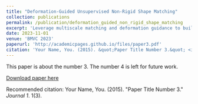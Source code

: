 ```yaml
---
title: "Deformation-Guided Unsupervised Non-Rigid Shape Matching"
collection: publications
permalink: /publication/deformation_guided_non_rigid_shape_matching
excerpt: 'Leverage multiscale matching and deformation guidance to build a data-driven and unsupervised method to solve for non rigid shape matching that genralises to raw 3D scans.'
date: 2023-11-01
venue: 'BMVC 2023'
paperurl: 'http://academicpages.github.io/files/paper3.pdf'
citation: 'Your Name, You. (2015). &quot;Paper Title Number 3.&quot; <i>Journal 1</i>. 1(3).'
---
```

This paper is about the number 3. The number 4 is left for future work.

[Download paper here](http://academicpages.github.io/files/paper3.pdf)

Recommended citation: Your Name, You. (2015). "Paper Title Number 3." <i>Journal 1</i>. 1(3).

